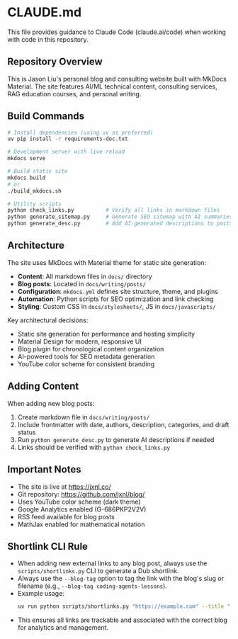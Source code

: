 # CLAUDE.md

This file provides guidance to Claude Code (claude.ai/code) when working with code in this repository.

## Repository Overview

This is Jason Liu's personal blog and consulting website built with MkDocs Material. The site features AI/ML technical content, consulting services, RAG education courses, and personal writing.

## Build Commands

```bash
# Install dependencies (using uv as preferred)
uv pip install -r requirements-doc.txt

# Development server with live reload
mkdocs serve

# Build static site
mkdocs build
# or
./build_mkdocs.sh

# Utility scripts
python check_links.py          # Verify all links in markdown files
python generate_sitemap.py     # Generate SEO sitemap with AI summaries
python generate_desc.py        # Add AI-generated descriptions to posts
```

## Architecture

The site uses MkDocs with Material theme for static site generation:

- **Content**: All markdown files in `docs/` directory
- **Blog posts**: Located in `docs/writing/posts/`
- **Configuration**: `mkdocs.yml` defines site structure, theme, and plugins
- **Automation**: Python scripts for SEO optimization and link checking
- **Styling**: Custom CSS in `docs/stylesheets/`, JS in `docs/javascripts/`

Key architectural decisions:

- Static site generation for performance and hosting simplicity
- Material Design for modern, responsive UI
- Blog plugin for chronological content organization
- AI-powered tools for SEO metadata generation
- YouTube color scheme for consistent branding

## Adding Content

When adding new blog posts:

1. Create markdown file in `docs/writing/posts/`
2. Include frontmatter with date, authors, description, categories, and draft status
3. Run `python generate_desc.py` to generate AI descriptions if needed
4. Links should be verified with `python check_links.py`

## Important Notes

- The site is live at https://jxnl.co/
- Git repository: https://github.com/jxnl/blog/
- Uses YouTube color scheme (dark theme)
- Google Analytics enabled (G-686PKP2V2V)
- RSS feed available for blog posts
- MathJax enabled for mathematical notation

## Shortlink CLI Rule

- When adding new external links to any blog post, always use the `scripts/shortlinks.py` CLI to generate a Dub shortlink.
- Always use the `--blog-tag` option to tag the link with the blog's slug or filename (e.g., `--blog-tag coding-agents-lessons`).
- Example usage:
  ```bash
  uv run python scripts/shortlinks.py "https://example.com" --title "Descriptive Title" --desc "Short description" --tags "tag1,tag2" --external-id "unique-id-for-link" --blog-tag "blog-slug"
  ```
- This ensures all links are trackable and associated with the correct blog for analytics and management.
